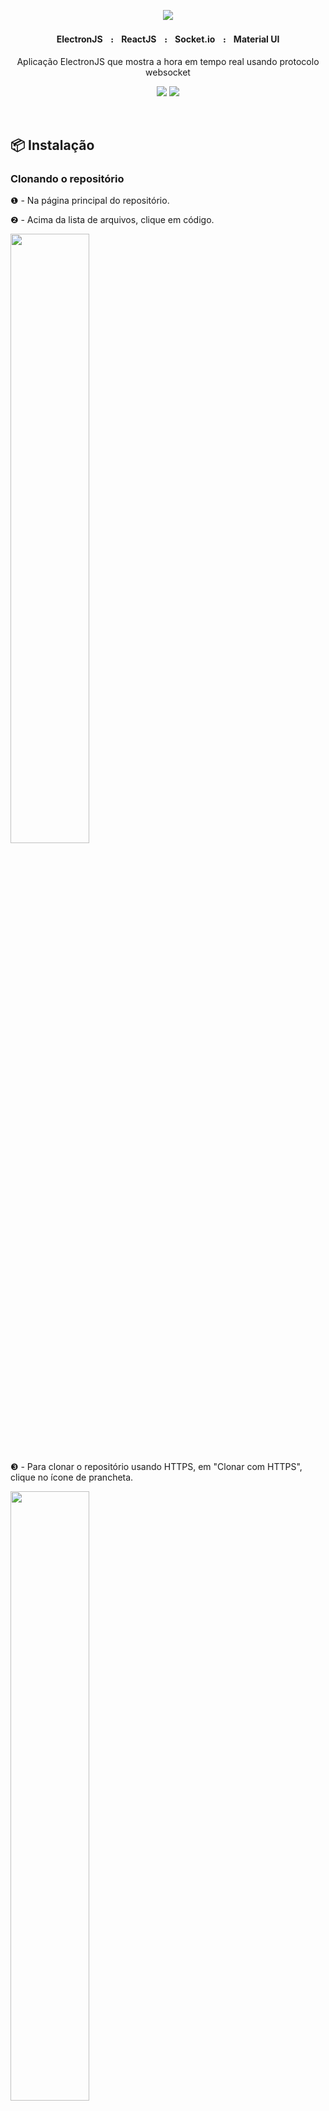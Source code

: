<p align="center">
    <img src="https://github.com/4lex-passos/Electron-with-ReactJs-Clock/blob/master/public/README-HEADER-TEMPLATE-2000x614.png" />
</p>

<h4 align="center">
    ElectronJSㅤ᎓ㅤReactJSㅤ᎓ㅤSocket.ioㅤ᎓ㅤMaterial UI
</h4>

<p align="center">Aplicação ElectronJS que mostra a hora em tempo real usando protocolo websocket</p>

<p align="center">
    <img src="https://img.shields.io/static/v1?label=Status&message=FINISHED&color=09c89f&style=for-the-badge&logo=ghost"/>
    <img src="https://img.shields.io/static/v1?label=License&message=Mit&color=09c89f&style=for-the-badge&logo=Ghost"/>
</p>

</br>

## 📦 Instalação

### Clonando o repositório

❶ - Na página principal do repositório.

❷ - Acima da lista de arquivos, clique em código.
</br>
<p>
    <img width ="50%" src="https://docs.github.com/assets/images/help/repository/code-button.png" />
</p>

❸ - Para clonar o repositório usando HTTPS, em "Clonar com HTTPS", clique no ícone de prancheta.
</br>
<p>
    <img width ="50%" src="https://docs.github.com/assets/images/help/repository/https-url-clone.png" />
</p>

❹ - Abra Git Bash.

❺ - Altere o diretório de trabalho atual para o local em que deseja ter o diretório clonado.

❻ - Digite git clone (clonar git) e cole a URL deste repositório:

```sh
$ git clone https://github.com/4lex-passos/Realtime_Clock_FRONT-END.git
```

❼ - Pressione Enter para criar seu clone local.

</br>

## 🚀 Execução

Abra o projeto no VsCode.

### Instalando as dependências

No terminal digite:

```sh
npm install
```
Para instalar todas as dependências.

### Iniciando o app

No terminal digite:

```sh
npm run build
```
Abra outro terminal em paralelo e digite:

```sh
npm start
```

Para iniciar a aplicação.
